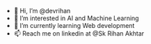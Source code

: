 - 👋 Hi, I’m @devrihan
- 👀 I’m interested in AI and Machine Learning
- 🌱 I’m currently learning Web development
- 📫 Reach me on linkedin at @Sk Rihan Akhtar
<!---
devrihan/devrihan is a ✨ special ✨ repository because its `README.md` (this file) appears on your GitHub profile.
You can click the Preview link to take a look at your changes.
--->
